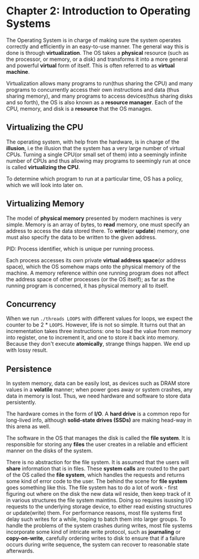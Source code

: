 # Chapter 2: Introduction to Operating Systems

The Operating System is in charge of making sure the system operates correctly and efficiently in an easy-to-use manner.
The general way this is done is through **virtualization**. The OS takes a **physical** resource (such as the processor, or memory, or a disk) and transforms it into a more general and powerful **virtual** form of itself. This is often referred to as **virtual machine**.

Virtualization allows many programs to run(thus sharing the CPU) and many programs to concurrently access their own instructions and data (thus sharing memory), and many programs to access devices(thus sharing disks and so forth), the OS is also known as a **resource manager**. Each of the CPU, memory, and disk is a **resource** that the OS manages.

## Virtualizing the CPU

The operating system, with help from the hardware, is in charge of the **illusion**, i.e the illusion that the system has a very large number of virtual CPUs. Turning a single CPU(or small set of them) into a seemingly infinite number of CPUs and thus allowing may programs to seemingly run at once is called **virtualizing the CPU**.

To determine which program to run at a particular time, OS has a policy, which we will look into later on.

## Virtualizing Memory
The model of **physical memory** presented by modern machines is very simple. Memory is an array of bytes, to **read** memory, one must specify an address to access the data stored there. To **write**(or **update**) memory, one must also specify the data to be written to the given address.

PID: Process identifier, which is unique per running process.

 Each process accesses its own private **virtual address space**(or address space), which the OS somehow maps onto the physical memory of the machine. A memory reference within one running program does not affect the address space of other processes (or the OS itself); as far as the running program is concerned, it has physical memory all to itself.

 ## Concurrency
 When we run `./threads LOOPS` with different values for loops, we expect the counter to be 2 * `LOOPS`. However, life is not so simple. It turns out that an incrementation takes three instructions: one to load the value from memory into register, one to increment it, and one to store it back into memory. Because they don't execute **atomically**, strange things happen. We end up with lossy result. 

## Persistence
In system memory, data can be easily lost, as devices such as DRAM store values in a **volatile** manner; when power goes away or system crashes, any data in memory is lost. Thus, we need hardware and software to store data persistently. 

The hardware comes in the form of **I/O**. A **hard drive** is a common repo for long-lived info, although **solid-state drives (SSDs)** are making head-way in this arena as well.

The software in the OS that manages the disk is called the **file system**. It is responsible for storing any **files** the user creates in a reliable and efficient manner on the disks of the system. 

There is no abstraction for the file system. It is assumed that the users will **share** information that is in files. These **system calls** are routed to the part of the OS called the **file system**, which handles the requests and returns some kind of error code to the user. The behind the scene for **file system** goes something like this. The file system has to do a lot of work - first figuring out where on the disk the new data wil reside, then keep track of it in various structures the file system maintins. Doing so requires isussing I/O requests to the underlying storage device, to either read existing structures or update(write) them. For performance reasons, most file systems first delay such writes for a while, hoping to batch them into larger groups. To handle the problems of the system crashes during writes, most file systems incorporate some kind of intricate write protocol, such as **journaling** or **copy-on-write**, carefully ordering writes to disk to ensure that if a failure occurs during write sequence, the system can recover to reasonable state afterwards.

